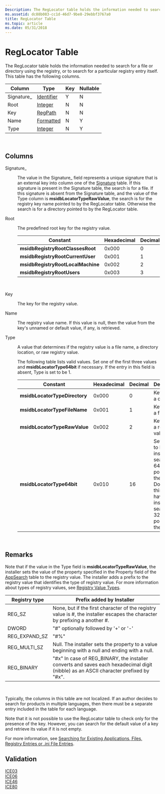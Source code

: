 ```yaml
---
Description: The RegLocator table holds the information needed to search for a file or directory using the registry, or to search for a particular registry entry itself. This table has the following columns.
ms.assetid: dc88b083-cc1d-46d7-9be8-29ebbf3767a0
title: RegLocator Table
ms.topic: article
ms.date: 05/31/2018
---
```


# RegLocator Table

The RegLocator table holds the information needed to search for a file or directory using the registry, or to search for a particular registry entry itself. This table has the following columns.



| Column      | Type                         | Key | Nullable |
|-------------|------------------------------|-----|----------|
| Signature\_ | [Identifier](identifier.md) | Y   | N        |
| Root        | [Integer](integer.md)       | N   | N        |
| Key         | [RegPath](regpath.md)       | N   | N        |
| Name        | [Formatted](formatted.md)   | N   | Y        |
| Type        | [Integer](integer.md)       | N   | Y        |



 

## Columns

<dl> <dt>

<span id="Signature_"></span><span id="signature_"></span><span id="SIGNATURE_"></span>Signature\_
</dt> <dd>

The value in the Signature\_ field represents a unique signature that is an external key into column one of the [Signature](signature-table.md) table. If this signature is present in the Signature table, the search is for a file. If this signature is absent from the Signature table, and the value of the Type column is **msidbLocatorTypeRawValue**, the search is for the registry key name pointed to by the RegLocator table. Otherwise the search is for a directory pointed to by the RegLocator table.

</dd> <dt>

<span id="Root"></span><span id="root"></span><span id="ROOT"></span>Root
</dt> <dd>

The predefined root key for the registry value.



| Constant                          | Hexadecimal | Decimal | Root key             |
|-----------------------------------|-------------|---------|----------------------|
| **msidbRegistryRootClassesRoot**  | 0x000       | 0       | HKEY\_CLASSES\_ROOT  |
| **msidbRegistryRootCurrentUser**  | 0x001       | 1       | HKEY\_CURRENT\_USER  |
| **msidbRegistryRootLocalMachine** | 0x002       | 2       | HKEY\_LOCAL\_MACHINE |
| **msidbRegistryRootUsers**        | 0x003       | 3       | HKEY\_USERS          |



 

</dd> <dt>

<span id="Key"></span><span id="key"></span><span id="KEY"></span>Key
</dt> <dd>

The key for the registry value.

</dd> <dt>

<span id="Name"></span><span id="name"></span><span id="NAME"></span>Name
</dt> <dd>

The registry value name. If this value is null, then the value from the key's unnamed or default value, if any, is retrieved.

</dd> <dt>

<span id="Type"></span><span id="type"></span><span id="TYPE"></span>Type
</dt> <dd>

A value that determines if the registry value is a file name, a directory location, or raw registry value.

The following table lists valid values. Set one of the first three values and **msidbLocatorType64bit** if necessary. If the entry in this field is absent, Type is set to be 1.



| Constant                      | Hexadecimal | Decimal | Description                                                                                                                                                        |
|-------------------------------|-------------|---------|--------------------------------------------------------------------------------------------------------------------------------------------------------------------|
| **msidbLocatorTypeDirectory** | 0x000       | 0       | Key path is a directory.                                                                                                                                           |
| **msidbLocatorTypeFileName**  | 0x001       | 1       | Key path is a file name.                                                                                                                                           |
| **msidbLocatorTypeRawValue**  | 0x002       | 2       | Key path is a registry value.                                                                                                                                      |
| **msidbLocatorType64bit**     | 0x010       | 16      | Set this bit to have the installer search the 64-bit portion of the registry. Do not set this bit to have the installer search the 32-bit portion of the registry. |



 

</dd> </dl>

## Remarks

Note that if the value in the Type field is **msidbLocatorTypeRawValue**, the installer sets the value of the property specified in the Property field of the [AppSearch](appsearch-table.md) table to the registry value. The installer adds a prefix to the registry value that identifies the type of registry value. For more information about types of registry values, see [Registry Value Types](https://msdn.microsoft.com/en-us/library/ms724884(v=VS.85).aspx).



| Registry type   | Prefix added by Installer                                                                                                               |
|-----------------|-----------------------------------------------------------------------------------------------------------------------------------------|
| REG\_SZ         | None, but if the first character of the registry value is \#, the installer escapes the character by prefixing a another \#.            |
| DWORD           | "\#" optionally followed by '+' or '-'                                                                                                  |
| REG\_EXPAND\_SZ | "\#%"                                                                                                                                   |
| REG\_MULTI\_SZ  | Null. The installer sets the property to a value beginning with a null and ending with a null.                                          |
| REG\_BINARY     | "\#x" In case of REG\_BINARY, the installer converts and saves each hexadecimal digit (nibble) as an ASCII character prefixed by "\#x". |



 

Typically, the columns in this table are not localized. If an author decides to search for products in multiple languages, then there must be a separate entry included in the table for each language.

Note that it is not possible to use the RegLocator table to check only for the presence of the key. However, you can search for the default value of a key and retrieve its value if it is not empty.

For more information, see [Searching for Existing Applications, Files, Registry Entries or .ini File Entries](searching-for-existing-applications-files-registry-entries-or--ini-file-entries.md).

## Validation

<dl>

[ICE03](ice03.md)  
[ICE06](ice06.md)  
[ICE46](ice46.md)  
[ICE80](ice80.md)  
</dl>

 

 



